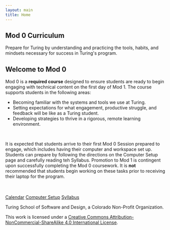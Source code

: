 ```yaml
---
layout: main
title: Home
---
```


<section class="splash">
  <div class="splash-text">
    <h1>Mod 0 Curriculum</h1>
    <p>Prepare for Turing by understanding and practicing the tools, habits, and mindsets necessary for success in Turing's program.</p>
  </div>
</section>
<section class="tri-color-border">
  <div class="s-bg-yellow-500"></div>
  <div class="s-bg-red-500"></div>
  <div class="s-bg-cyan-400"></div>
</section>

<section class="main-content">
  <h2>Welcome to Mod 0</h2>
  <p>Mod 0 is a <strong>required course</strong> designed to ensure students are ready to begin engaging with technical content on the first day of Mod 1. The course supports students in the following areas:</p>
  <ul>
    <li>Becoming familiar with the systems and tools we use at Turing.</li>
    <li>Setting expectations for what engagement, productive struggle, and feedback will be like as a Turing student.</li>
    <li>Developing strategies to thrive in a rigorous, remote learning environment.</li>
  </ul>
  <br>
  <p>It is expected that students arrive to their first Mod 0 Session prepared to engage, which includes having their computer and workspace set up. Students can prepare by following the directions on the Computer Setup page and carefully reading teh Syllabus. Promotion to Mod 1 is contingent upon successfully completing the Mod 0 coursework. It is <strong>not</strong> recommended that students begin working on these tasks prior to receiving their laptop for the program. </p>
  <br>
  <br>
  <a class="s-button" href="/calendar">Calendar</a>
  <a class="s-button" href="/computer-setup">Computer Setup</a>
  <a class="s-button" href="/syllabus">Syllabus</a>
</section>

<footer class="s-footer">
 <div class="s-footer-content">
   <p class="s-text-white">Turing School of Software and Design, a Colorado Non-Profit Organization.</p>
   <p>This work is licensed under a <a href="https://creativecommons.org/licenses/by-nc-sa/4.0/">Creative Commons Attribution-NonCommercial-ShareAlike 4.0 International License</a>.</p>
 </div>
</footer>